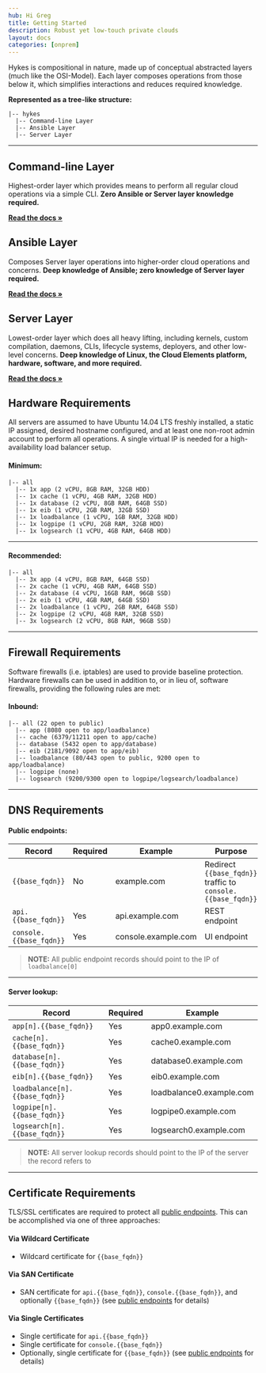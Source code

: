 ```yaml
---
hub: Hi Greg
title: Getting Started
description: Robust yet low-touch private clouds
layout: docs
categories: [onprem]
---
```


Hykes is compositional in nature, made up of conceptual abstracted layers (much like the OSI-Model).
Each layer composes operations from those below it, which simplifies interactions and reduces
required knowledge.

__Represented as a tree-like structure:__

```
|-- hykes
  |-- Command-line Layer
  |-- Ansible Layer
  |-- Server Layer
```

---

## Command-line Layer

Highest-order layer which provides means to perform all regular cloud operations via a simple CLI.
__Zero Ansible or Server layer knowledge required.__

__[Read the docs &raquo;](command-line.html)__

## Ansible Layer

Composes Server layer operations into higher-order cloud operations and concerns. __Deep knowledge
of Ansible; zero knowledge of Server layer required.__

__[Read the docs &raquo;](ansible.html)__

## Server Layer

Lowest-order layer which does all heavy lifting, including kernels, custom compilation, daemons,
CLIs, lifecycle systems, deployers, and other low-level concerns. __Deep knowledge of Linux, the
Cloud Elements platform, hardware, software, and more required.__

__[Read the docs &raquo;](server.html)__

## Hardware Requirements

All servers are assumed to have Ubuntu 14.04 LTS freshly installed, a static IP assigned, desired
hostname configured, and at least one non-root admin account to perform all operations. A single
virtual IP is needed for a high-availability load balancer setup.

#### Minimum:

```
|-- all
  |-- 1x app (2 vCPU, 8GB RAM, 32GB HDD)
  |-- 1x cache (1 vCPU, 4GB RAM, 32GB HDD)
  |-- 1x database (2 vCPU, 8GB RAM, 64GB SSD)
  |-- 1x eib (1 vCPU, 2GB RAM, 32GB SSD)
  |-- 1x loadbalance (1 vCPU, 1GB RAM, 32GB HDD)
  |-- 1x logpipe (1 vCPU, 2GB RAM, 32GB HDD)
  |-- 1x logsearch (1 vCPU, 4GB RAM, 64GB HDD)
```

---

#### Recommended:

```
|-- all
  |-- 3x app (4 vCPU, 8GB RAM, 64GB SSD)
  |-- 2x cache (1 vCPU, 4GB RAM, 64GB SSD)
  |-- 2x database (4 vCPU, 16GB RAM, 96GB SSD)
  |-- 2x eib (1 vCPU, 4GB RAM, 64GB SSD)
  |-- 2x loadbalance (1 vCPU, 2GB RAM, 64GB SSD)
  |-- 2x logpipe (2 vCPU, 4GB RAM, 32GB SSD)
  |-- 3x logsearch (2 vCPU, 8GB RAM, 96GB SSD)
```

---

## Firewall Requirements

Software firewalls (i.e. iptables) are used to provide baseline protection. Hardware firewalls
can be used in addition to, or in lieu of, software firewalls, providing the following rules
are met:

#### Inbound:

```
|-- all (22 open to public)
  |-- app (8080 open to app/loadbalance)
  |-- cache (6379/11211 open to app/cache)
  |-- database (5432 open to app/database)
  |-- eib (2181/9092 open to app/eib)
  |-- loadbalance (80/443 open to public, 9200 open to app/loadbalance)
  |-- logpipe (none)
  |-- logsearch (9200/9300 open to logpipe/logsearch/loadbalance)
```

---

## DNS Requirements

#### Public endpoints:

| Record                  | Required | Example             | Purpose
| ----------------------- | -------- | ------------------- | -------
| `{{base_fqdn}}`         | No       | example.com         | Redirect `{{base_fqdn}}` traffic to `console.{{base_fqdn}}`
| `api.{{base_fqdn}}`     | Yes      | api.example.com     | REST endpoint
| `console.{{base_fqdn}}` | Yes      | console.example.com | UI endpoint

> __NOTE:__ All public endpoint records should point to the IP of `loadbalance[0]`

---

#### Server lookup:

| Record                         | Required | Example
| ------------------------------ | -------- | ------------------------
| `app[n].{{base_fqdn}}`         | Yes      | app0.example.com
| `cache[n].{{base_fqdn}}`       | Yes      | cache0.example.com
| `database[n].{{base_fqdn}}`    | Yes      | database0.example.com
| `eib[n].{{base_fqdn}}`         | Yes      | eib0.example.com
| `loadbalance[n].{{base_fqdn}}` | Yes      | loadbalance0.example.com
| `logpipe[n].{{base_fqdn}}`     | Yes      | logpipe0.example.com
| `logsearch[n].{{base_fqdn}}`   | Yes      | logsearch0.example.com

> __NOTE:__ All server lookup records should point to the IP of the server the record refers to

---

## Certificate Requirements

TLS/SSL certificates are required to protect all [public endpoints](#public-endpoints). This can be
accomplished via one of three approaches:

#### Via Wildcard Certificate

* Wildcard certificate for `{{base_fqdn}}`

#### Via SAN Certificate

* SAN certificate for `api.{{base_fqdn}}`, `console.{{base_fqdn}}`, and optionally `{{base_fqdn}}`
(see [public endpoints](#public-endpoints) for details)

#### Via Single Certificates

* Single certificate for `api.{{base_fqdn}}`
* Single certificate for `console.{{base_fqdn}}`
* Optionally, single certificate for `{{base_fqdn}}` (see [public endpoints](#public-endpoints)
for details)
